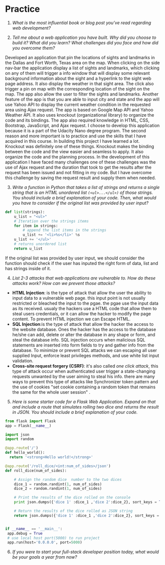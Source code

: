 # Practice


1.	*What is the most influential book or blog post you’ve read regarding web development?*


2.	*Tell me about a web application you have built. Why did you choose to build it? What did you learn? What challenges did you face and how did you overcome them?*

Developed an application that pin the locations of sights and landmarks in the Dallas and Fort Worth, Texas area on the map. When clicking on the side nav-bar the application display a list of sights and landmarks, which clicking on any of them will trigger a info window that will display some relevant background information about the sight and a hyperlink to the sight web page address. It also display the weather in that sight area. The click also trigger a pin on map with the corresponding location of the sight on the map.  The app also allow the user to filter the sights and landmarks. Another feature of the app is that you are able to input city and state and the app will use Yahoo API to display the current weather condition in the requested area using Ajax request. The app is based on Google Map API and Yahoo Weather API. It also uses knockout (organizational library) to organize the code and its bindings. The app also required knowledge in HTML, CSS, Bootstrap, JavaScript, and Ajax request.
 I choose to develop this application because it is a part of the Udacity Nano degree program. The second reason and more important is to practice and use the skills that I have acquired in this course. In building this project I have learned a lot. Knockout was definitely one of these things. Knockout makes the binding between the code and the view easier and seamless to apply. It also organize the code and the planning process. In the development of this application I have faced many challenges one of these challenges was the use of Ajax request and the duration that took to get the results after the request has been issued and not fitting in my code. But I have overcome this challenge by saving the request result and supply them when needed.              



3.	*Write a function in Python that takes a list of strings and returns a single string that is an HTML unordered list `(<ul>...</ul>)` of those strings. You should include a brief explanation of your code. Then, what would you have to consider if the original list was provided by user input?*
```python 
def list(strings):
    u_list = "<ul>"
    # Iteration over the strings items
    for item in strings:
        # append the list items in the strings
        u_list += '<li>%s</li>' %s
    u_list += '</ul>'
    # returns unordered list
    return u_list
```
If the original list was provided by user input, we should consider the function should check if the user has inputed the right form of data, list and has strings inside of it.



4.	*List 2-3 attacks that web applications are vulnerable to. How do these attacks work? How can we prevent those attacks?*
- **HTML Injection**: is the type of attack that allow the user the ability to input data to a vulnerable web page. this input point is not usually restricted or bleached the input to the pgae. the pgae use the input data as its received. usualy the hackers use a HTML code that allow them to steal users credentials, or it can allow the hacker to modify the page content. To prevent HTML injection we can Escape HTML. 
- **SQL Injection**:is the type of attack that allow the hacker the access to the website database. Ones the hacker has the access to the database he/she can add, delete or alter the database in any shape or form, and steal the database info. SQL injection occurs when malicious SQL statements are inserted into form fields to try and gather info from the database. To minimize or prevent SQL attacks we can escaping all user supplied Input, enforce least privileges methods, and use white list input validation.   
- **Cross-site request forgery (CSRF)**: it's also called *one click attack*, this type of attack occur when authenticated user trigger a state-changing requests unwanted by the user aiming to steal his info. there are many ways to prevent this type of attacks like  Synchronizer token pattern and the use of cookies "set cookie containing a random token that remains the same for the whole user session" . 


5.	*Here is some starter code for a Flask Web Application. Expand on that and include a route that simulates rolling two dice and returns the result in JSON. You should include a brief explanation of your code.*

```python
from flask import Flask
app = Flask(__name__)

import json
import random

@app.route('/')
def hello_world():
  return '<strong>Hello world!</strong>'

@app.route('/roll_dice/<int:num_of_sides>/json')
def roll_dice(num_of_sides):

    # Assign the random dice  number to the two dices
    dice_1 = random.randint(1, num_of_sides)
    dice_2 = random.randint(1, num_of_sides)

    # Print the results of the dice rolled on the console
    print json.dumps({'dice 1' :dice_1 ,'dice 2':dice_2}, sort_keys = True)

    # Return the results of the dice rolled as JSON string
    return json.dumps({'dice 1' :dice_1 ,'dice 2':dice_2}, sort_keys = True)


if __name__ == '__main__':
 app.debug = True
 # use local host port(5000) to run project
 app.run(host='0.0.0.0', port=5000)   
```


6.	*If you were to start your full-stack developer position today, what would be your goals a year from now?*

